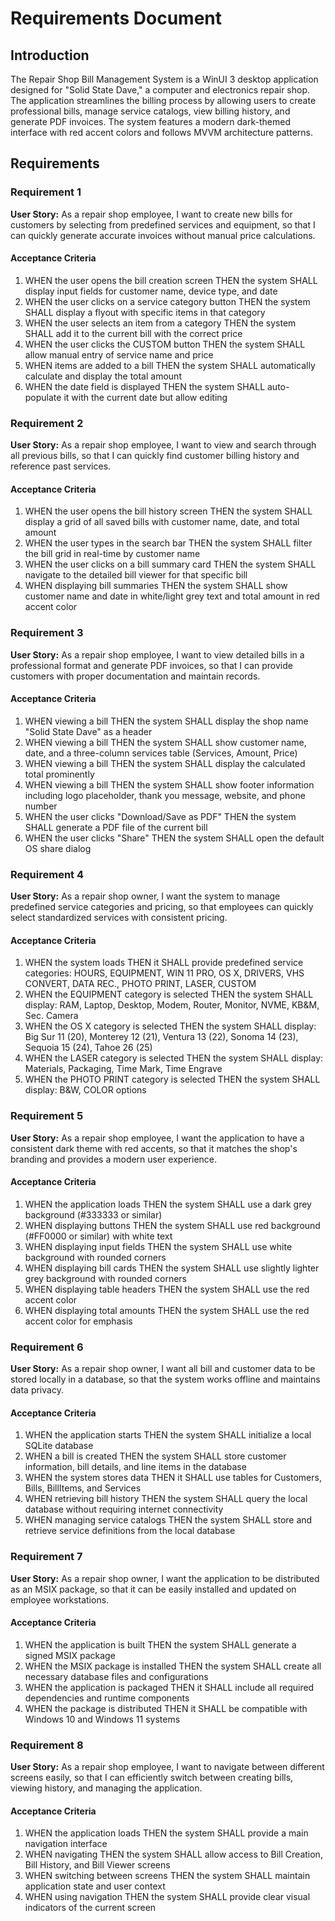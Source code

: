 # Requirements Document

## Introduction

The Repair Shop Bill Management System is a WinUI 3 desktop application designed for "Solid State Dave," a computer and electronics repair shop. The application streamlines the billing process by allowing users to create professional bills, manage service catalogs, view billing history, and generate PDF invoices. The system features a modern dark-themed interface with red accent colors and follows MVVM architecture patterns.

## Requirements

### Requirement 1

**User Story:** As a repair shop employee, I want to create new bills for customers by selecting from predefined services and equipment, so that I can quickly generate accurate invoices without manual price calculations.

#### Acceptance Criteria

1. WHEN the user opens the bill creation screen THEN the system SHALL display input fields for customer name, device type, and date
2. WHEN the user clicks on a service category button THEN the system SHALL display a flyout with specific items in that category
3. WHEN the user selects an item from a category THEN the system SHALL add it to the current bill with the correct price
4. WHEN the user clicks the CUSTOM button THEN the system SHALL allow manual entry of service name and price
5. WHEN items are added to a bill THEN the system SHALL automatically calculate and display the total amount
6. WHEN the date field is displayed THEN the system SHALL auto-populate it with the current date but allow editing

### Requirement 2

**User Story:** As a repair shop employee, I want to view and search through all previous bills, so that I can quickly find customer billing history and reference past services.

#### Acceptance Criteria

1. WHEN the user opens the bill history screen THEN the system SHALL display a grid of all saved bills with customer name, date, and total amount
2. WHEN the user types in the search bar THEN the system SHALL filter the bill grid in real-time by customer name
3. WHEN the user clicks on a bill summary card THEN the system SHALL navigate to the detailed bill viewer for that specific bill
4. WHEN displaying bill summaries THEN the system SHALL show customer name and date in white/light grey text and total amount in red accent color

### Requirement 3

**User Story:** As a repair shop employee, I want to view detailed bills in a professional format and generate PDF invoices, so that I can provide customers with proper documentation and maintain records.

#### Acceptance Criteria

1. WHEN viewing a bill THEN the system SHALL display the shop name "Solid State Dave" as a header
2. WHEN viewing a bill THEN the system SHALL show customer name, date, and a three-column services table (Services, Amount, Price)
3. WHEN viewing a bill THEN the system SHALL display the calculated total prominently
4. WHEN viewing a bill THEN the system SHALL show footer information including logo placeholder, thank you message, website, and phone number
5. WHEN the user clicks "Download/Save as PDF" THEN the system SHALL generate a PDF file of the current bill
6. WHEN the user clicks "Share" THEN the system SHALL open the default OS share dialog

### Requirement 4

**User Story:** As a repair shop owner, I want the system to manage predefined service categories and pricing, so that employees can quickly select standardized services with consistent pricing.

#### Acceptance Criteria

1. WHEN the system loads THEN it SHALL provide predefined service categories: HOURS, EQUIPMENT, WIN 11 PRO, OS X, DRIVERS, VHS CONVERT, DATA REC., PHOTO PRINT, LASER, CUSTOM
2. WHEN the EQUIPMENT category is selected THEN the system SHALL display: RAM, Laptop, Desktop, Modem, Router, Monitor, NVME, KB&M, Sec. Camera
3. WHEN the OS X category is selected THEN the system SHALL display: Big Sur 11 (20), Monterey 12 (21), Ventura 13 (22), Sonoma 14 (23), Sequoia 15 (24), Tahoe 26 (25)
4. WHEN the LASER category is selected THEN the system SHALL display: Materials, Packaging, Time Mark, Time Engrave
5. WHEN the PHOTO PRINT category is selected THEN the system SHALL display: B&W, COLOR options

### Requirement 5

**User Story:** As a repair shop employee, I want the application to have a consistent dark theme with red accents, so that it matches the shop's branding and provides a modern user experience.

#### Acceptance Criteria

1. WHEN the application loads THEN the system SHALL use a dark grey background (#333333 or similar)
2. WHEN displaying buttons THEN the system SHALL use red background (#FF0000 or similar) with white text
3. WHEN displaying input fields THEN the system SHALL use white background with rounded corners
4. WHEN displaying bill cards THEN the system SHALL use slightly lighter grey background with rounded corners
5. WHEN displaying table headers THEN the system SHALL use the red accent color
6. WHEN displaying total amounts THEN the system SHALL use the red accent color for emphasis

### Requirement 6

**User Story:** As a repair shop owner, I want all bill and customer data to be stored locally in a database, so that the system works offline and maintains data privacy.

#### Acceptance Criteria

1. WHEN the application starts THEN the system SHALL initialize a local SQLite database
2. WHEN a bill is created THEN the system SHALL store customer information, bill details, and line items in the database
3. WHEN the system stores data THEN it SHALL use tables for Customers, Bills, BillItems, and Services
4. WHEN retrieving bill history THEN the system SHALL query the local database without requiring internet connectivity
5. WHEN managing service catalogs THEN the system SHALL store and retrieve service definitions from the local database

### Requirement 7

**User Story:** As a repair shop owner, I want the application to be distributed as an MSIX package, so that it can be easily installed and updated on employee workstations.

#### Acceptance Criteria

1. WHEN the application is built THEN the system SHALL generate a signed MSIX package
2. WHEN the MSIX package is installed THEN the system SHALL create all necessary database files and configurations
3. WHEN the application is packaged THEN it SHALL include all required dependencies and runtime components
4. WHEN the package is distributed THEN it SHALL be compatible with Windows 10 and Windows 11 systems

### Requirement 8

**User Story:** As a repair shop employee, I want to navigate between different screens easily, so that I can efficiently switch between creating bills, viewing history, and managing the application.

#### Acceptance Criteria

1. WHEN the application loads THEN the system SHALL provide a main navigation interface
2. WHEN navigating THEN the system SHALL allow access to Bill Creation, Bill History, and Bill Viewer screens
3. WHEN switching between screens THEN the system SHALL maintain application state and user context
4. WHEN using navigation THEN the system SHALL provide clear visual indicators of the current screen